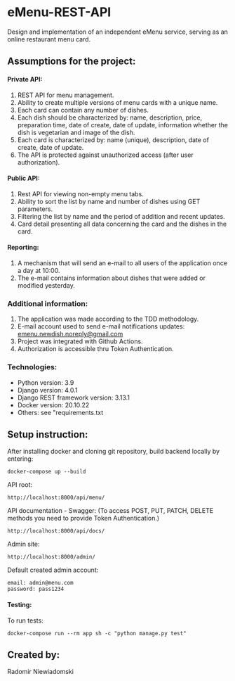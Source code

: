 # eMenu-REST-API

Design and implementation of an independent eMenu service, serving as an online restaurant menu card.


## Assumptions for the project:

#### Private API:

1. REST API for menu management.
2. Ability to create multiple versions of menu cards with a unique name.
3. Each card can contain any number of dishes.
4. Each dish should be characterized by: name, description, price, preparation time, date of create, date of update, information whether the dish is vegetarian and image of the dish.
5. Each card is characterized by: name (unique), description, date of create, date of update.
6. The API is protected against unauthorized access (after user authorization).

#### Public API:

1. Rest API for viewing non-empty menu tabs.
2. Ability to sort the list by name and number of dishes using GET parameters.
3. Filtering the list by name and the period of addition and recent updates.
4. Card detail presenting all data concerning the card and the dishes in the card.

#### Reporting:

1. A mechanism that will send an e-mail to all users of the application once a day at 10:00.
2. The e-mail contains information about dishes that were added or modified yesterday.

### Additional information:

1. The application was made according to the TDD methodology.
2. E-mail account used to send e-mail notifications updates: emenu.newdish.noreply@gmail.com
3. Project was integrated with Github Actions.
4. Authorization is accessible thru Token Authentication. 

### Technologies:
- Python version: 3.9
- Django version: 4.0.1
- Django REST framework version: 3.13.1
- Docker version: 20.10.22
- Others: see "requirements.txt

## Setup instruction:
After installing docker and cloning git repository,
build backend locally by entering:

```
docker-compose up --build
```

API root:
```
http://localhost:8000/api/menu/
```

API documentation - Swagger:
(To access POST, PUT, PATCH, DELETE methods you need to provide Token Authentication.)
```
http://localhost:8000/api/docs/
```

Admin site:
```
http://localhost:8000/admin/
```

Default created admin account:
```
email: admin@menu.com
password: pass1234
```

#### Testing:

To run tests:
```
docker-compose run --rm app sh -c "python manage.py test"
```

## Created by:
Radomir Niewiadomski
